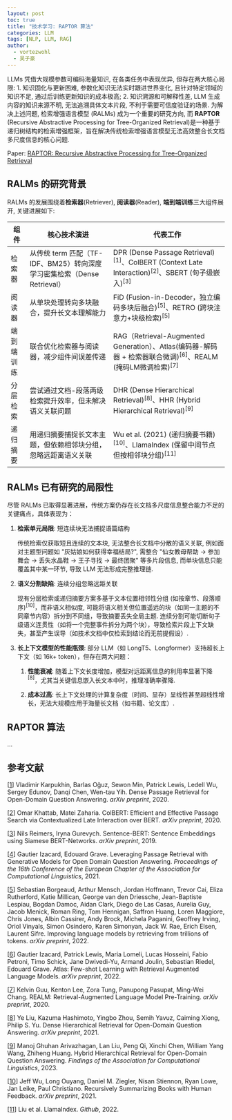 ```yaml
---
layout: post
toc: true
title: "技术学习: RAPTOR 算法"
categories: LLM
tags: [NLP, LLM, RAG]
author:
  - vortezwohl
  - 吴子豪
---
```


LLMs 凭借大规模参数可编码海量知识, 在各类任务中表现优异, 但存在两大核心局限: 1. 知识固化与更新困难, 参数化知识无法实时跟进世界变化, 且针对特定领域的知识不足, 通过后训练更新知识的成本极高; 2. 知识溯源和可解释性差, LLM 生成内容的知识来源不明, 无法追溯具体文本片段, 不利于需要可信度验证的场景. 为解决上述问题, 检索增强语言模型 (RALMs) 成为一个重要的研究方向, 而 **RAPTOR** (Recursive Abstractive Processing for Tree-Organized Retrieval)是一种基于递归树结构的检索增强框架，旨在解决传统检索增强语言模型无法高效整合长文档多尺度信息的核心问题. 

Paper: [RAPTOR: Recursive Abstractive Processing for Tree-Organized Retrieval](https://doi.org/10.48550/arXiv.2401.18059)

## RALMs 的研究背景

RALMs 的发展围绕着**检索器**(Retriever), **阅读器**(Reader), **端到端训练**三大组件展开, 关键进展如下:

| 组件         | 核心技术演进                                                                 | 代表工作                                                                 |
|--------------|------------------------------------------------------------------------------|--------------------------------------------------------------------------|
| 检索器       | 从传统 term 匹配（TF-IDF、BM25）转向深度学习密集检索（Dense Retrieval）       | DPR (Dense Passage Retrieval)$^{[1]}$、ColBERT (Context Late Interaction)$^{[2]}$、SBERT (句子级嵌入)$^{[3]}$ |
| 阅读器       | 从单块处理转向多块融合，提升长文本理解能力                                   | FiD (Fusion-in-Decoder，独立编码多块后融合)$^{[5]}$、RETRO (跨块注意力+块级检索)$^{[5]}$          |
| 端到端训练   | 联合优化检索器与阅读器，减少组件间误差传递                                   | RAG（Retrieval-Augmented Generation）、Atlas(编码器-解码器 + 检索器联合微调)$^{[6]}$、REALM (掩码LM微调检索)$^{[7]}$ |
| 分层检索     | 尝试通过文档-段落两级检索提升效率，但未解决语义关联问题                       | DHR (Dense Hierarchical Retrieval)$^{[8]}$、HHR (Hybrid Hierarchical Retrieval)$^{[9]}$        |
| 递归摘要     | 用递归摘要捕捉长文本主题，但依赖相邻块分组，忽略远距离语义关联                 | Wu et al. (2021) (递归摘要书籍)$^{[10]}$、LlamaIndex (保留中间节点但按相邻块分组)$^{[11]}$         |

## RALMs 已有研究的局限性

尽管 RALMs 已取得显著进展，传统方案仍存在长文档多尺度信息整合能力不足的关键痛点，具体表现为：

1. **检索单元局限**: 短连续块无法捕捉语篇结构

    传统检索仅获取短且连续的文本块, 无法整合长文档中分散的语义关联, 例如面对主题型问题如 "灰姑娘如何获得幸福结局?", 需整合 "仙女教母帮助 -> 参加舞会 -> 丢失水晶鞋 -> 王子寻找 -> 最终团聚" 等多片段信息, 而单块信息只能覆盖其中某一环节, 导致 LLM 无法形成完整推理链.

2. **语义分割缺陷**: 连续分组忽略远距关联

    现有分层检索或递归摘要方案多基于文本位置相邻性分组 (如按章节、段落顺序)$^{[10]}$，而非语义相似度, 可能将语义相关但位置遥远的块（如同一主题的不同章节内容）拆分到不同组，导致摘要丢失全局主题. 连续分割可能切断句子级语义连贯性（如将一个完整事件拆分为两个块），导致检索片段上下文缺失，甚至产生误导（如技术文档中仅检索到结论而无前提假设）.

3. **长上下文模型的性能瓶颈**: 部分 LLM（如 LongT5、Longformer）支持超长上下文（如 16k+ token），但存在两大问题：

    1. **性能衰减**: 随着上下文长度增加，模型对远距离信息的利用率显著下降$^{[8]}$，尤其当关键信息嵌入长文本中时，推理准确率骤降.

    2. **成本过高**: 长上下文处理的计算复杂度（时间、显存）呈线性甚至超线性增长，无法大规模应用于海量长文档（如书籍、论文库）.

## RAPTOR 算法

...

## 参考文献

[[1](https://doi.org/10.48550/arXiv.2004.04906)] Vladimir Karpukhin, Barlas Oğuz, Sewon Min, Patrick Lewis, Ledell Wu, Sergey Edunov, Danqi Chen, Wen-tau Yih. Dense Passage Retrieval for Open-Domain Question Answering. *arXiv preprint*, 2020.

[[2](https://doi.org/10.48550/arXiv.2004.12832)] Omar Khattab, Matei Zaharia. ColBERT: Efficient and Effective Passage Search via Contextualized Late Interaction over BERT. *arXiv preprint*, 2020.

[[3](https://doi.org/10.48550/arXiv.1908.10084)] Nils Reimers, Iryna Gurevych. Sentence-BERT: Sentence Embeddings using Siamese BERT-Networks. *arXiv preprint*, 2019.

[[4](https://doi.org/10.18653/v1/2021.eacl-main.74)] Gautier Izacard, Edouard Grave. Leveraging Passage Retrieval with Generative Models for Open Domain Question Answering. *Proceedings of the 16th Conference of the European Chapter of the Association for Computational Linguistics*, 2021.

[[5](https://doi.org/10.48550/arXiv.2112.04426)] Sebastian Borgeaud, Arthur Mensch, Jordan Hoffmann, Trevor Cai, Eliza Rutherford, Katie Millican, George van den Driessche, Jean-Baptiste Lespiau, Bogdan Damoc, Aidan Clark, Diego de Las Casas, Aurelia Guy, Jacob Menick, Roman Ring, Tom Hennigan, Saffron Huang, Loren Maggiore, Chris Jones, Albin Cassirer, Andy Brock, Michela Paganini, Geoffrey Irving, Oriol Vinyals, Simon Osindero, Karen Simonyan, Jack W. Rae, Erich Elsen, Laurent Sifre. Improving language models by retrieving from trillions of tokens. *arXiv preprint*, 2022.

[[6](https://doi.org/10.48550/arXiv.2208.03299)] Gautier Izacard, Patrick Lewis, Maria Lomeli, Lucas Hosseini, Fabio Petroni, Timo Schick, Jane Dwivedi-Yu, Armand Joulin, Sebastian Riedel, Edouard Grave. Atlas: Few-shot Learning with Retrieval Augmented Language Models. *arXiv preprint*, 2022.

[[7](https://doi.org/10.48550/arXiv.2002.08909)] Kelvin Guu, Kenton Lee, Zora Tung, Panupong Pasupat, Ming-Wei Chang. REALM: Retrieval-Augmented Language Model Pre-Training. *arXiv preprint*, 2020.

[[8](https://doi.org/10.48550/arXiv.2110.15439)] Ye Liu, Kazuma Hashimoto, Yingbo Zhou, Semih Yavuz, Caiming Xiong, Philip S. Yu. Dense Hierarchical Retrieval for Open-Domain Question Answering. *arXiv preprint*, 2021.

[[9](https://doi.org/10.18653/v1/2023.findings-acl.679)] Manoj Ghuhan Arivazhagan, Lan Liu, Peng Qi, Xinchi Chen, William Yang Wang, Zhiheng Huang. Hybrid Hierarchical Retrieval for Open-Domain Question Answering. *Findings of the Association for Computational Linguistics*, 2023.

[[10](https://doi.org/10.48550/arXiv.2109.10862)] Jeff Wu, Long Ouyang, Daniel M. Ziegler, Nisan Stiennon, Ryan Lowe, Jan Leike, Paul Christiano. Recursively Summarizing Books with Human Feedback. *arXiv preprint*, 2021.

[[11](https://github.com/jerryjliu/llama_index)] Liu et al. LlamaIndex. *Github*, 2022.